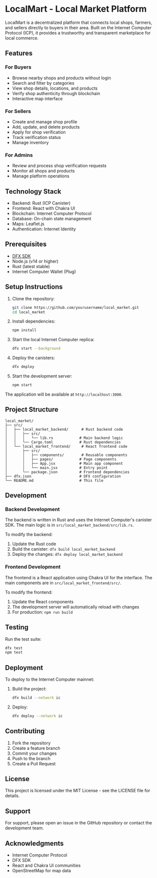 # LocalMart - Local Market Platform

LocalMart is a decentralized platform that connects local shops, farmers, and sellers directly to buyers in their area. Built on the Internet Computer Protocol (ICP), it provides a trustworthy and transparent marketplace for local commerce.

## Features

### For Buyers
- Browse nearby shops and products without login
- Search and filter by categories
- View shop details, locations, and products
- Verify shop authenticity through blockchain
- Interactive map interface

### For Sellers
- Create and manage shop profile
- Add, update, and delete products
- Apply for shop verification
- Track verification status
- Manage inventory

### For Admins
- Review and process shop verification requests
- Monitor all shops and products
- Manage platform operations

## Technology Stack

- Backend: Rust (ICP Canister)
- Frontend: React with Chakra UI
- Blockchain: Internet Computer Protocol
- Database: On-chain state management
- Maps: Leaflet.js
- Authentication: Internet Identity

## Prerequisites

- [DFX SDK](https://sdk.dfinity.org/docs/quickstart/local-quickstart.html)
- Node.js (v14 or higher)
- Rust (latest stable)
- Internet Computer Wallet (Plug)

## Setup Instructions

1. Clone the repository:
   ```bash
   git clone https://github.com/yourusername/local_market.git
   cd local_market
   ```

2. Install dependencies:
   ```bash
   npm install
   ```

3. Start the local Internet Computer replica:
   ```bash
   dfx start --background
   ```

4. Deploy the canisters:
   ```bash
   dfx deploy
   ```

5. Start the development server:
   ```bash
   npm start
   ```

The application will be available at `http://localhost:3000`.

## Project Structure

```
local_market/
├── src/
│   ├── local_market_backend/      # Rust backend code
│   │   ├── src/
│   │   │   └── lib.rs            # Main backend logic
│   │   └── Cargo.toml            # Rust dependencies
│   └── local_market_frontend/     # React frontend code
│       ├── src/
│       │   ├── components/        # Reusable components
│       │   ├── pages/            # Page components
│       │   ├── App.jsx           # Main app component
│       │   └── main.jsx          # Entry point
│       └── package.json          # Frontend dependencies
├── dfx.json                      # DFX configuration
└── README.md                     # This file
```

## Development

### Backend Development

The backend is written in Rust and uses the Internet Computer's canister SDK. The main logic is in `src/local_market_backend/src/lib.rs`.

To modify the backend:
1. Update the Rust code
2. Build the canister: `dfx build local_market_backend`
3. Deploy the changes: `dfx deploy local_market_backend`

### Frontend Development

The frontend is a React application using Chakra UI for the interface. The main components are in `src/local_market_frontend/src/`.

To modify the frontend:
1. Update the React components
2. The development server will automatically reload with changes
3. For production: `npm run build`

## Testing

Run the test suite:
```bash
dfx test
npm test
```

## Deployment

To deploy to the Internet Computer mainnet:

1. Build the project:
   ```bash
   dfx build --network ic
   ```

2. Deploy:
   ```bash
   dfx deploy --network ic
   ```

## Contributing

1. Fork the repository
2. Create a feature branch
3. Commit your changes
4. Push to the branch
5. Create a Pull Request

## License

This project is licensed under the MIT License - see the LICENSE file for details.

## Support

For support, please open an issue in the GitHub repository or contact the development team.

## Acknowledgments

- Internet Computer Protocol
- DFX SDK
- React and Chakra UI communities
- OpenStreetMap for map data
